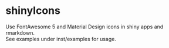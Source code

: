 # shinyIcons

Use FontAwesome 5 and Material Design icons in shiny apps and rmarkdown.  
See examples under inst/examples for usage.

